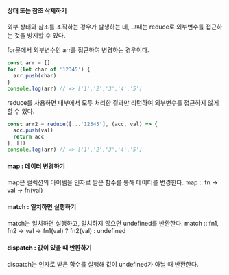 #### 상태 또는 참조 삭제하기
외부 상태와 참조를 조작하는 경우가 발생하는 데, 그때는 reduce로 외부변수를 접근하는 것을 방지할 수 있다.

for문에서 외부변수인 arr를 접근하여 변경하는 경우이다.
```js
const arr = []
for (let char of '12345') {
  arr.push(char)
}
console.log(arr) // => ['1','2','3','4','5']
```

reduce를 사용하면 내부에서 모두 처리한 결과만 리턴하여 외부변수를 접근하지 않게 할 수 있다.
```js
const arr2 = reduce([...'12345'], (acc, val) => {
  acc.push(val)
  return acc
}, [])
console.log(arr) // => ['1','2','3','4','5']
```

#### map : 데이터 변경하기
map은 컬렉션의 아이템을 인자로 받은 함수를 통해 데이터를 변경한다.
map :: fn -> val -> fn(val)

#### match : 일치하면 실행하기
match는 일치하면 실행하고, 일치하지 않으면 undefined를 반환한다.
match :: fn1, fn2 -> val -> fn1(val) ? fn2(val) : undefined

#### dispatch : 값이 있을 때 반환하기
dispatch는 인자로 받은 함수를 실행해 값이 undefined가 아닐 때 반환한다.